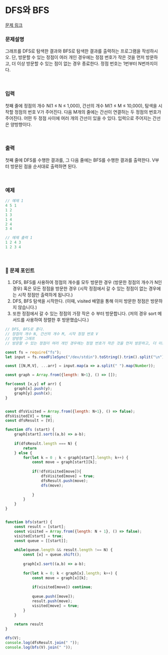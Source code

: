 # DFS와 BFS

[문제 링크](https://www.acmicpc.net/problem/1260)

### 문제설명

그래프를 DFS로 탐색한 결과와 BFS로 탐색한 결과를 출력하는 프로그램을 작성하시오. 단, 방문할 수 있는 정점이 여러 개인 경우에는 정점 번호가 작은 것을 먼저 방문하고, 더 이상 방문할 수 있는 점이 없는 경우 종료한다. 정점 번호는 1번부터 N번까지이다.

<br>

### 입력

첫째 줄에 정점의 개수 N(1 ≤ N ≤ 1,000), 간선의 개수 M(1 ≤ M ≤ 10,000), 탐색을 시작할 정점의 번호 V가 주어진다. 다음 M개의 줄에는 간선이 연결하는 두 정점의 번호가 주어진다. 어떤 두 정점 사이에 여러 개의 간선이 있을 수 있다. 입력으로 주어지는 간선은 양방향이다.

<br>

### 출력

첫째 줄에 DFS를 수행한 결과를, 그 다음 줄에는 BFS를 수행한 결과를 출력한다. V부터 방문된 점을 순서대로 출력하면 된다.

<br>

### 예제

```jsx
// 예제 1
4 5 1
1 2
1 3
1 4
2 4
3 4

// 예제 출력 1
1 2 4 3
1 2 3 4
```

<br>

### 📕 문제 포인트

1. DFS, BFS를 사용하여 정점의 개수를 모두 방문한 경우 (방문한 정점의 개수가 N인 경우) 혹은 모든 정점을 방문한 경우 (시작 정점에서 갈 수 있는 정점이 없는 경우에는 시작 정점만 출력하게 됩니다.)
2. DFS, BFS 탐색을 시작한다. (이때, visited 배열을 통해 이미 방문한 정점은 방문하지 않습니다.)
3. 또한 정점에서 갈 수 있는 정점의 가장 작은 수 부터 방문합니다. (저의 경우 sort 메서드를 사용하여 정렬한 후 방문했습니다.)

```js
// DFS, BFS로 푼다.
// 정점의 개수 N, 간선의 개수 M, 시작 정점 번호 V
// 양방향 그래프
// 방문할 수 있는 정점이 여러 개인 경우에는 정점 번호가 작은 것을 먼저 방문하고, 더 이상 방문할 수 없는 경우 종료한다.

const fs = require("fs");
let input = fs.readFileSync("/dev/stdin").toString().trim().split("\n");

const [[N,M,V], ...arr] = input.map(a => a.split(" ").map(Number));

const graph = Array.from({length: N+1}, () => []);

for(const [x,y] of arr) {
    graph[x].push(y);
    graph[y].push(x);
}


const dfsVisited = Array.from({length: N+1}, () => false);
dfsVisited[V] = true;
const dfsResult = [V];

function dfs (start) {
    graph[start].sort((a,b) => a-b);
    
    if(dfsResult.length === N) {
        return 
    } else {
        for(let k = 0 ; k < graph[start].length; k++) {
            const move = graph[start][k];
            
            if(!dfsVisited[move]){
                dfsVisited[move] = true;
                dfsResult.push(move);
                dfs(move);
                
            }
        }
    }
}


function bfs(start) {
    const result = [start];
    const visited = Array.from({length: N + 1}, () => false);
    visited[start] = true;
    const queue = [[start]];
    
    while(queue.length && result.length !== N) {
        const [x] = queue.shift();
        
        graph[x].sort((a,b) => a-b);
        
        for(let k = 0; k < graph[x].length; k++) {
            const move = graph[x][k];
            
            if(visited[move]) continue;
        
            queue.push([move]);
            result.push(move);
            visited[move] = true;
        }
    }
    
    return result
}

dfs(V);
console.log(dfsResult.join(" "));
console.log(bfs(V).join(" "));
```